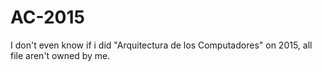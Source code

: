 # AC-2015
I don't even know if i did "Arquitectura de los Computadores" on 2015, all file aren't owned by me.
